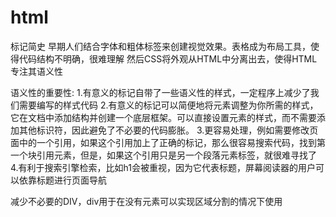 # html 
标记简史
  早期人们结合字体和粗体标签来创建视觉效果。表格成为布局工具，使得代码结构不明确，很难理解
  然后CSS将外观从HTML中分离出去，使得HTML专注其语义性

语义性的重要性:
1.有意义的标记自带了一些语义性的样式，一定程序上减少了我们需要编写的样式代码
2.有意义的标记可以简便地将元素调整为你所需的样式，它在文档中添加结构并创建一个底层框架。可以直接设置元素的样式，而不需要添加其他标识符，因此避免了不必要的代码膨胀。
3.更容易处理，例如需要修改页面中的一个引用，如果这个引用加上了正确的标记，那么很容易搜索代码，找到第一个块引用元素，但是，如果这个引用只是另一个段落元素标签，就很难寻找了
4.有利于搜索引擎检索，比如h1会被重视，因为它代表标题，屏幕阅读器的用户可以依靠标题进行页面导航

减少不必要的DIV，div用于在没有元素可以实现区域分割的情况下使用
